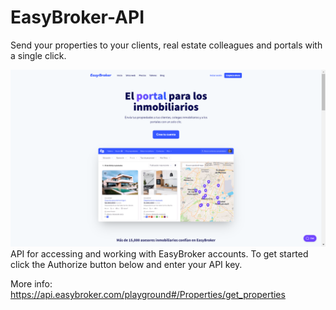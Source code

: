 # EasyBroker-API

Send your properties to your clients, real estate colleagues and portals with a single click.

<!--
<iframe src="https://github.com/thecodemancer/EasyBroker-API/blob/aab2cb701f9e985a2087184ae07ecf3dc4b49f8b/images/easybroker.mp4"></iframe>
-->

<img src="/images/easybroker.png" />
API for accessing and working with EasyBroker accounts. To get started click the Authorize button below and enter your API key.

More info: https://api.easybroker.com/playground#/Properties/get_properties
